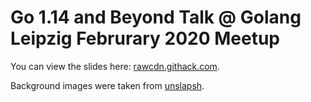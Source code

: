 # Go 1.14 and Beyond Talk @ Golang Leipzig Februrary 2020 Meetup

You can view the slides here: [rawcdn.githack.com](https://rawcdn.githack.com/golang-leipzig/go-1.14-and-beyond/e430eef8ac39a2a3eb15a4d422bebe2069e05960/slides.html).

Background images were taken from [unslapsh](https://unsplash.com).
